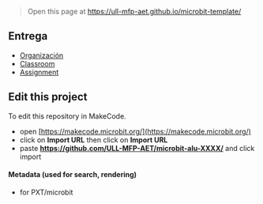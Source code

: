 
> Open this page at <https://ull-mfp-aet.github.io/microbit-template/>

## Entrega

- [Organización](https://github.com/ULL-MFP-AET-2324-alu0100699968)
- [Classroom](https://classroom.github.com/classrooms/149103359-ull-mfp-aet-2324-alu0100699968)
- [Assignment](https://classroom.github.com/a/o1aEu8nN)

## Edit this project

To edit this repository in MakeCode.

* open [https://makecode.microbit.org/](https://makecode.microbit.org/)
* click on **Import URL** then click on **Import URL**
* paste **https://github.com/ULL-MFP-AET/microbit-alu-XXXX/** and click import

#### Metadata (used for search, rendering)

* for PXT/microbit


<script src="https://makecode.com/gh-pages-embed.js">
</script>
<script>makeCodeRender("{{ site.makecode.home_url }}", "{{ site.github.owner_name }}/{{ site.github.repository_name }}");
</script>

